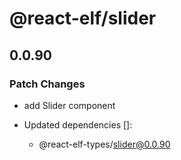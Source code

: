 # @react-elf/slider

## 0.0.90

### Patch Changes

- add Slider component

- Updated dependencies []:
  - @react-elf-types/slider@0.0.90
